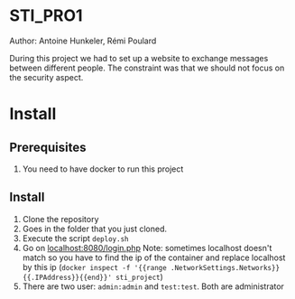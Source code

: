 # STI_PRO1
Author: Antoine Hunkeler, Rémi Poulard

During this project we had to set up a website to exchange messages between different people. The constraint was that we should not focus on the security aspect.

# Install

## Prerequisites
1. You need to have docker to run this project

## Install
1. Clone the repository
2. Goes in the folder that you just cloned.
3. Execute the script `deploy.sh` 
4. Go on [localhost:8080/login.php](localhost:8080/login.php) Note: sometimes localhost doesn't match 
so you have to find the ip of the container and replace localhost by this ip 
(`docker inspect -f '{{range .NetworkSettings.Networks}}{{.IPAddress}}{{end}}' sti_project`)
5. There are two user: `admin:admin` and `test:test`. Both are administrator
